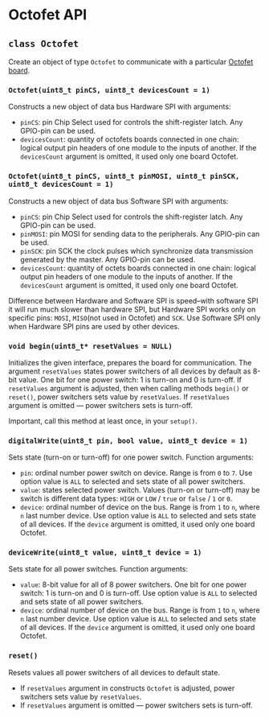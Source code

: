 # Octofet API

## `class Octofet`

Create an object of type `Octofet` to communicate with a particular [Octofet board](https://my.amperka.com/modules/octofet).

### `Octofet(uint8_t pinCS, uint8_t devicesCount = 1)`

Constructs a new object of data bus Hardware SPI with arguments:

- `pinCS`: pin Chip Select used for controls the shift-register latch. Any GPIO-pin can be used.
- `devicesCount`: quantity of octofets boards connected in one chain: logical output pin headers of one module to the inputs of another. If the `devicesCount` argument is omitted, it used only one board Octofet.

### `Octofet(uint8_t pinCS, uint8_t pinMOSI, uint8_t pinSCK, uint8_t devicesCount = 1)`

Constructs a new object of data bus Software SPI with arguments:

- `pinCS`: pin Chip Select used for controls the shift-register latch. Any GPIO-pin can be used.
- `pinMOSI`: pin MOSI for sending data to the peripherals. Any GPIO-pin can be used.
- `pinSCK`: pin SCK the clock pulses which synchronize data transmission generated by the master. Any GPIO-pin can be used.
- `devicesCount`: quantity of octets boards connected in one chain: logical output pin headers of one module to the inputs of another. If the `devicesCount` argument is omitted, it used only one board Octofet.

Difference between Hardware and Software SPI is speed–with software SPI it will run much slower than hardware SPI, but Hardware SPI works only on specific pins: `MOSI`, `MISO`(not used in Octofet) and `SCK`. Use Software SPI only when Hardware SPI pins are used by other devices.

### `void begin(uint8_t* resetValues = NULL)`

Initializes the given interface, prepares the board for communication. The argument `resetValues` states power switchers of all devices by default as 8-bit value. One bit for one power switch: 1 is turn-on and 0 is turn-off. If `resetValues` argument is adjusted, then when calling methods `begin()` or `reset()`, power switchers sets value by `resetValues`. If `resetValues` argument is omitted — power switchers sets is turn-off.

Important, call this method at least once, in your `setup()`.

### `digitalWrite(uint8_t pin, bool value, uint8_t device = 1)`

Sets state (turn-on or turn-off) for one power switch. Function arguments:

- `pin`: ordinal number power switch on device. Range is from `0` to `7`. Use option value is `ALL` to selected and sets state of all power switchers.
- `value`: states selected power switch. Values (turn-on or turn-off) may be switch is different data types: `HIGH` or `LOW` / `true` or `false` / `1` or `0`.
- `device`: ordinal number of device on the bus. Range is from `1` to `n`, where `n` last number device. Use option value is `ALL` to selected and sets state of all devices. If the `device` argument is omitted, it used only one board Octofet.

### `deviceWrite(uint8_t value, uint8_t device = 1)`

Sets state for all power switches. Function arguments:

- `value`: 8-bit value for all of 8 power switchers. One bit for one power switch: 1 is turn-on and 0 is turn-off. Use option value is `ALL` to selected and sets state of all power switchers.
- `device`: ordinal number of device on the bus. Range is from `1` to `n`, where `n` last number device. Use option value is `ALL` to selected and sets state of all devices. If the `device` argument is omitted, it used only one board Octofet.

### `reset()`

Resets values all power switchers of all devices to default state.

- If `resetValues` argument in constructs `Octofet` is adjusted, power switchers sets value by `resetValues`.
- If `resetValues` argument is omitted — power switchers sets is turn-off.
